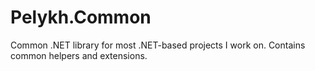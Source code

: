 # Pelykh.Common
Common .NET library for most .NET-based projects I work on. Contains common helpers and extensions.
